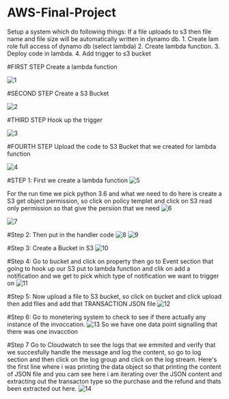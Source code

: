 # AWS-Final-Project
Setup a system which do following things: If a file uploads to s3 then file name and file size will be automatically written in dynamo db. 1. Create Iam role full access of dynamo db (select lambda) 2. Create lambda function. 3. Deploy code in lambda. 4. Add trigger to s3 bucket


#FIRST STEP 
Create a lambda function

![1](https://user-images.githubusercontent.com/73579847/129484390-3e7603fa-7db5-416c-a1ce-be22faa4c441.jpg)

#SECOND STEP 
Create a S3 Bucket

![2](https://user-images.githubusercontent.com/73579847/129484391-416fb8d4-be26-402e-ab5f-27eebaed55b9.jpg)

#THIRD STEP 
Hook up the trigger

![3](https://user-images.githubusercontent.com/73579847/129484392-2182b00c-52ea-42a7-9009-8598c0dea8f4.jpg)

#FOURTH STEP 
Upload the code to S3 Bucket that we created for lambda function

![4](https://user-images.githubusercontent.com/73579847/129484378-7ef8e14d-4696-47eb-9799-690e7cb4ef7c.jpg)


#STEP 1:
First we create a lambda function
![5](https://user-images.githubusercontent.com/73579847/129484379-936fa53c-f59b-4912-9359-739bfee9b09b.jpg)


For the run time we pick python 3.6 and what we need to do here is create a S3 get object permission, so click on policy templet and click on S3 read only permission
so that give the persiion that we need
![6](https://user-images.githubusercontent.com/73579847/129484380-95992d17-a2fb-4379-a515-7bc302ba6727.jpg)

![7](https://user-images.githubusercontent.com/73579847/129484381-9e150fd7-ca72-4495-8bfc-96af7f293f72.jpg)


#Step 2:
Then put in the handler code
![8](https://user-images.githubusercontent.com/73579847/129484382-87d221a0-ccea-48b8-826c-352fbbb0e227.jpg)
![9](https://user-images.githubusercontent.com/73579847/129484383-9409d785-36f3-427c-ac9c-e36c6ed27f79.jpg)

#Step 3:
Create a Bucket in S3
![10](https://user-images.githubusercontent.com/73579847/129484384-354d97cf-0334-4a5f-a339-3a3f5dc7628e.jpg)

#Step 4:
Go to bucket and click on property then go to Event section that going to hook up our S3 put to lambda function and clik on add a notification and we get to pick which type of notification we want to trigger on
![11](https://user-images.githubusercontent.com/73579847/129484385-53c4c652-1e36-49e4-bddd-930dc32424c7.jpg)


#Step 5:
Now upload a file to S3 bucket, so click on bucket and click upload then add files and add that TRANSACTION JSON file
![12](https://user-images.githubusercontent.com/73579847/129484386-a85ddf3f-fc1a-4dfa-9cfd-c514b4d35252.jpg)


#Step 6:
Go to monetering system to check to see if there actually any instance of the invoccation.
![13](https://user-images.githubusercontent.com/73579847/129484387-47928352-1d60-4914-8730-7ddf71ae923b.jpg)
So we have one data point signalling that there was one invacction

#Step 7
Go to Cloudwatch to see the logs that we emmited and verify that we succesfully handle the message and log the content, so go to log section and then click on the log group and click on the log stream. Here's the first line where i was printing the data object so that printing the content of JSON file and you cam see here i am iterating over the JSON content and extracting out the transacton type so the purchase and the refund and thats been extracted out here.
![14](https://user-images.githubusercontent.com/73579847/129484388-df785bda-d65c-49a4-b4b0-cf3500c3b07b.jpg)

